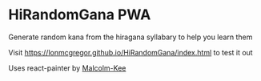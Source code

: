 # HiRandomGana PWA

Generate random kana from the hiragana syllabary to help you learn them

Visit https://lonmcgregor.github.io/HiRandomGana/index.html to test it out

Uses react-painter by [Malcolm-Kee](https://github.com/malcolm-kee/react-painter)
